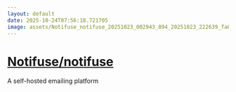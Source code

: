 ```yaml
---
layout: default
date: 2025-10-24T07:56:18.721705
image: assets/Notifuse_notifuse_20251023_002943_894_20251023_222639_fa6eb8--20251024T002733603--cropped.png
---
```


# [Notifuse/notifuse](https://github.com/Notifuse/notifuse/)

A self-hosted emailing platform
